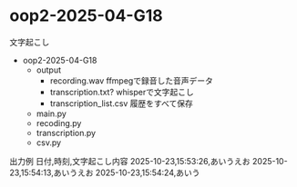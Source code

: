 # oop2-2025-04-G18
文字起こし

- oop2-2025-04-G18
	- output
		- recording.wav ffmpegで録音した音声データ
		- transcription.txt? whisperで文字起こし
		- transcription_list.csv 履歴をすべて保存
	- main.py
	- recoding.py
	- transcription.py
	- csv.py


出力例
日付,時刻,文字起こし内容
2025-10-23,15:53:26,あいうえお
2025-10-23,15:54:13,あいうえお
2025-10-23,15:54:24,あいう
